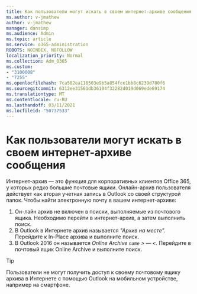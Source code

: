 ```yaml
---
title: Как пользователи могут искать в своем интернет-архиве сообщения
ms.author: v-jmathew
author: v-jmathew
manager: dansimp
ms.audience: Admin
ms.topic: article
ms.service: o365-administration
ROBOTS: NOINDEX, NOFOLLOW
localization_priority: Normal
ms.collection: Adm_O365
ms.custom:
- "3100008"
- "7255"
ms.openlocfilehash: 7ca502ea118503e9b5a854fce1bb8c6239d780f6
ms.sourcegitcommit: 6312ee31561db36104f32282d019d069ede69174
ms.translationtype: MT
ms.contentlocale: ru-RU
ms.lasthandoff: 03/11/2021
ms.locfileid: "50737533"
---
```

# <a name="how-users-can-search-their-online-archive-for-messages"></a>Как пользователи могут искать в своем интернет-архиве сообщения

Интернет-архив — это функция для корпоративных клиентов Office 365, у которых редко большие почтовые ящики. Онлайн-архив пользователя действует как вторая учетная запись в Outlook со своей структурой папок. Чтобы найти электронную почту в вашем интернет-архиве:

1. Он-лайн архив не включен в поиски, выполняемые из почтового ящика. Необходимо перейти в интернет-архив, а затем выполнить поиск.
2. В Outlook в Интернете архив называется *"Архив на месте".* Перейдите к In-Place архива и выполните поиск.
3. В Outlook 2016 он называется *Online Archive `name` > — <.* Перейдите в почтовый ящик Online Archive и выполните поиск.

> [!TIP]
> Пользователи не могут получить доступ к своему почтовому ящику архива в Интернете с помощью Outlook на мобильном устройстве, например на смартфоне.
